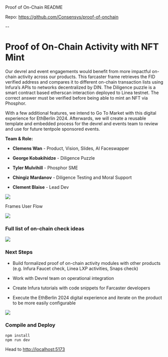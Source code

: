 Proof of On-Chain README

Repo: <https://github.com/Consensys/proof-of-onchain> 

\--


# Proof of On-Chain Activity with NFT Mint<a id="proof-of-on-chain-activity-with-nft-mint"></a>

Our devrel and event engagements would benefit from more impactful on-chain activity across our products. This farcaster frame retrieves the FID verified address and compares it to different on-chain transaction lists using Infura’s APIs to networks decentralized by DIN. The Diligence puzzle is a smart contract based etherscan interaction deployed to Linea testnet. The correct answer must be verified before being able to mint an NFT via Phosphor.

With a few additional features, we intend to Go To Market with this digital experience for EthBerlin 2024. Afterwards, we will create a reusable template and embedded process for the devrel and events team to review and use for future tentpole sponsored events.

**Team & Role:** 

- **Clemens Wan** - Product, Vision, Slides, AI Faceswapper

- **George Kobakihidze** - Diligence Puzzle

- **Tyler Mulvihill** - Phosphor SME

- **Chingiz Mardanov** - Diligence Testing and Moral Support

- **Clement Blaise** - Lead Dev

![](https://lh7-us.googleusercontent.com/zn9HsXNzmpcdcdu7OdMd05vgDGyiTiXm21pRwUz1UAVdj3NkbvGOeQ50Gy5pM5WADDohGT9GBkbTXGDC7gXt22-O3Pzyt4uJXuV1DVUr_0nQIPwOq_mVaS-O2eDKB3Gx2pUolBQiIo1P_lKpSqxes6M)

Frames User Flow

![](https://lh7-us.googleusercontent.com/eYHauq_xiY8HU-_-hdAR6Pa_qaQ1P5oskuZwfueXBze-Pf2EKZr0WAcQoZb8GboOOQThCyWrOswMFUBA2OZHKzsrn7T4Lf18O0z8u5Q9VZwPy9YW-ApCBHF9R7n_au2ZppluX4RtomDw2rteuFaINqI)


### Full list of on-chain check ideas<a id="full-list-of-on-chain-check-ideas"></a>

![](https://lh7-us.googleusercontent.com/gxcfBPvKF2cz7zQ0lFFpL5-rUJ4Wsce63KppryqsAT17bMPLadqKuOyqq2WKYSV3Tf9fRoROiMBNvNopgkrhYzQazvaNtmYPKG6Sjn3vBnzx2fqCf0mhbQv-bJn8A1AkbHVHl7z7_Mv-JSX-m00u8ss)


### Next Steps<a id="next-steps"></a>

- Build formalized proof of on-chain activity modules with other products (e.g. Infura Faucet check, Linea LXP activities, Snaps check)

- Work with Devrel team on operational integration

- Create Infura tutorials with code snippets for Farcaster developers

- Execute the EthBerlin 2024 digital experience and iterate on the product to be more easily configurable

![](https://lh7-us.googleusercontent.com/Y5TB-DJ8DKw6JmR7GlaWc57gQBWJVIKOSp0ov_PQZF-ILUvr8ehaQpnWZ6CYOCGGscAdZTqLCcW8I_eUJGoz6mpKmut_8QvexNhQcmPisVe6fxvQmn1OSXfF_XnNsNB5Pet6NcHKc65EO6bQ9C0ZZQ4)


### Compile and Deploy<a id="compile-and-deploy"></a>

    npm install
    npm run dev

Head to [http://localhost:5173](http://localhost:5173/)
